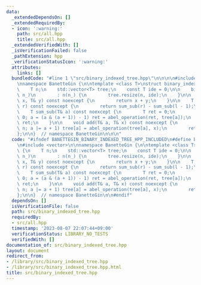 ```yaml
---
data:
  _extendedDependsOn: []
  _extendedRequiredBy:
  - icon: ':warning:'
    path: src/all.hpp
    title: src/all.hpp
  _extendedVerifiedWith: []
  _isVerificationFailed: false
  _pathExtension: hpp
  _verificationStatusIcon: ':warning:'
  attributes:
    links: []
  bundledCode: "#line 1 \"src/binary_indexed_tree.hpp\"\n\n\n\n#include <vector>\n\
    \nnamespace BanetteGin {\n\ntemplate <class T>\nstruct binary_indexed_tree {\n\
    \    T n;\n    std::vector<T> tree;\n    const T ide = 0;\n\n    binary_indexed_tree(T\
    \ n_)\n        : n(n_) {\n        tree.resize(n, ide);\n    }\n\n    T abel_operation(T&\
    \ x, T& y) const noexcept {\n        return x + y;\n    }\n\n    T sum(T& l, T&\
    \ r) const noexcept {\n        return sum_sub(r) - sum_sub(l - 1);\n    }\n\n\
    \    T sum_sub(T& a) const noexcept {\n        T ret = 0;\n        for (; a >=\
    \ 0; a = (a & (a + 1)) - 1) ret = abel_operation(ret, tree[a]);\n        return\
    \ ret;\n    }\n\n    void add(T& a, T& x) const noexcept {\n        for (; a <\
    \ n; a |= a + 1) tree[a] = abel_operation(tree[a], x);\n        return;\n    }\n\
    };\n\n}  // namespace BanetteGin\n\n\n"
  code: "#ifndef BANETTEGIN_BINARY_INDEXED_TREE_HPP_INCLUDED\n#define BANETTEGIN_BINARY_INDEXED_TREE_HPP_INCLUDED\n\
    \n#include <vector>\n\nnamespace BanetteGin {\n\ntemplate <class T>\nstruct binary_indexed_tree\
    \ {\n    T n;\n    std::vector<T> tree;\n    const T ide = 0;\n\n    binary_indexed_tree(T\
    \ n_)\n        : n(n_) {\n        tree.resize(n, ide);\n    }\n\n    T abel_operation(T&\
    \ x, T& y) const noexcept {\n        return x + y;\n    }\n\n    T sum(T& l, T&\
    \ r) const noexcept {\n        return sum_sub(r) - sum_sub(l - 1);\n    }\n\n\
    \    T sum_sub(T& a) const noexcept {\n        T ret = 0;\n        for (; a >=\
    \ 0; a = (a & (a + 1)) - 1) ret = abel_operation(ret, tree[a]);\n        return\
    \ ret;\n    }\n\n    void add(T& a, T& x) const noexcept {\n        for (; a <\
    \ n; a |= a + 1) tree[a] = abel_operation(tree[a], x);\n        return;\n    }\n\
    };\n\n}  // namespace BanetteGin\n\n#endif"
  dependsOn: []
  isVerificationFile: false
  path: src/binary_indexed_tree.hpp
  requiredBy:
  - src/all.hpp
  timestamp: '2023-08-07 22:07:44+09:00'
  verificationStatus: LIBRARY_NO_TESTS
  verifiedWith: []
documentation_of: src/binary_indexed_tree.hpp
layout: document
redirect_from:
- /library/src/binary_indexed_tree.hpp
- /library/src/binary_indexed_tree.hpp.html
title: src/binary_indexed_tree.hpp
---
```

